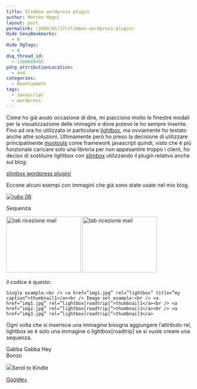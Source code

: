 ```yaml
---
title: Slimbox wordpress plugin
author: Matteo Magni
layout: post
permalink: /2008/01/17/slimbox-wordpress-plugin/
Hide SexyBookmarks:
  - 0
Hide OgTags:
  - 0
dsq_thread_id:
  - 1108689455
pdrp_attributionLocation:
  - end
categories:
  - Development
tags:
  - Javascript
  - wordpress
---
```

Come ho già avuto occasione di dire, mi piacciono molto le finestre modali per la visualizzazione delle immagini e dove potevo le ho sempre inserite.  
Fino ad ora ho utilizzato in particolare <a href="http://www.huddletogether.com/projects/lightbox2/" class="Tips3" title="huddletogether.com lightbox2">lightbox</a>, ma ovviamente ho testato anche altre soluzioni. Ultimamente però ho preso la decisione di utilizzare principalmente <a href="http://mootools.net/" class="Tips3" title="framework javascipt mootools">mootools</a> come framework javascript quindi, visto che è più funzionale caricare solo una libreria per non appesantire troppo i client, ho deciso di sostituire lightbox con <a href="http://www.digitalia.be/software/slimbox" class="Tips3" title="Finestra modale con slimbox">slimbox</a> utilizzando il plugin relativo anche sul blog:

[slimbox wordpress plugin/][1]

Eccone alcuni esempi con immagini che già sono state usate nel mio blog.

<a href='http://magni.me/wp-content/uploads/2008/01/06_ruby.png' title='ruby 06' rel="lightbox"><img src='http://magni.me/wp-content/uploads/2008/01/06_ruby.thumbnail.png' alt='ruby 06' /></a>

Sequenza

<a href='http://magni.me/wp-content/uploads/2007/05/g_evolution.png' title='tab ricezione mail' rel="lightbox[roadtrip]"><img src='http://magni.me/wp-content/uploads/2007/05/g_evolution.png' alt='tab ricezione mail' width="200" height="150" /></a> <a href='http://magni.me/wp-content/uploads/2007/05/g_evolution.png' title='tab ricezione mail' rel="lightbox[roadtrip]"><img src='http://magni.me/wp-content/uploads/2007/05/g_evolution.png' alt='tab ricezione mail' width="200" height="150" /></a>

il codice è questo:

`Single example:<br />
<a href=”img1.jpg” rel=”lightbox” title=”my caption”>thumbnail1</a><br />
Image set example:<br />
<a href=”img1.jpg” rel=”lightbox[roadtrip]”>thumbnail1</a><br />
<a href=”img2.jpg” rel=”lightbox[roadtrip]”>thumbnail2</a><br />
<a href=”img3.jpg” rel=”lightbox[roadtrip]”>thumbnail3</a>`

Ogni volta che si inserisce una immagine bisogna aggiungere l&#8217;attributo rel, lightbox se è solo una immagine o lightbox[roadtrip] se si vuole creare una sequenza.

Gabba Gabba Hey  
Bonzo

<div class='kindleWidget kindleLight' >
  <img src="http://magni.me/wp-content/plugins/send-to-kindle/media/white-15.png" /><span>Send to Kindle</span>
</div>

<a rel="author" href="https://plus.google.com/111433366670841346629?rel=author"  >Google+</a>

 [1]: http://www.4mj.it/slimbox-wordpress-plugin/